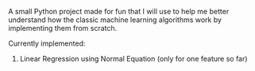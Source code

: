 A small Python project made for fun that I will use to help me better understand how the classic machine learning algorithms work by implementing them from scratch. 

Currently implemented:
1. Linear Regression using Normal Equation (only for one feature so far)
